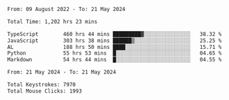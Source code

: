 <!--START_SECTION:waka-->

```txt
From: 09 August 2022 - To: 21 May 2024

Total Time: 1,202 hrs 23 mins

TypeScript        460 hrs 44 mins █████████▓░░░░░░░░░░░░░░░   38.32 %
JavaScript        303 hrs 38 mins ██████▒░░░░░░░░░░░░░░░░░░   25.25 %
AL                188 hrs 50 mins ████░░░░░░░░░░░░░░░░░░░░░   15.71 %
Python            55 hrs 53 mins  █░░░░░░░░░░░░░░░░░░░░░░░░   04.65 %
Markdown          54 hrs 44 mins  █░░░░░░░░░░░░░░░░░░░░░░░░   04.55 %
```

<!--END_SECTION:waka-->
<!--START_SECTION:activity-->

```txt
From: 21 May 2024 - To: 21 May 2024

Total Keystrokes: 7970
Total Mouse Clicks: 1993
```

<!--END_SECTION:activity-->
